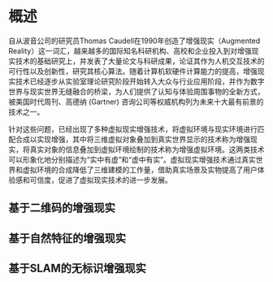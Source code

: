# 概述

自从波音公司的研究员Thomas Caudell在1990年创造了增强现实（Augmented Reality）这一词汇，越来越多的国际知名科研机构、高校和企业投入到对增强现实技术的基础研究上，并发表了大量论文与科研成果，论证其作为人机交互技术的可行性以及创新性，研究其核心算法。随着计算机软硬件计算能力的提高，增强现实技术已经逐步从实验室理论研究阶段开始转入大众与行业应用阶段，并作为数字世界与现实世界无缝融合的桥梁，为人们提供了认知与体验周围事物的全新方式，被美国时代周刊、高德纳 \(Gartner\) 咨询公司等权威机构列为未来十大最有前景的技术之一。

针对这些问题，已经出现了多种虚拟现实增强技术，将虚拟环境与现实环境进行匹配合成以实现增强，其中将三维虚拟对象叠加到真实世界显示的技术称为增强现实，将真实对象的信息叠加到虚拟环境绘制的技术称为增强虚拟环境。这两类技术可以形象化地分别描述为“实中有虚”和“虚中有实”。虚拟现实增强技术通过真实世界和虚拟环境的合成降低了三维建模的工作量，借助真实场景及实物提高了用户体验感和可信度，促进了虚拟现实技术的进一步发展。



## 基于二维码的增强现实

## 基于自然特征的增强现实

## 基于SLAM的无标识增强现实



